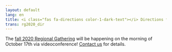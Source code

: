 ```yaml
---
layout: default
lang: en
title: <i class="fas fa-directions color-1-dark-text"></i> Directions for Fall 2020 Regional Gathering
trans: rg2020_dir
---
```

The [fall 2020 Regional Gathering](/rg2020-fall_program) will be happening on the morning of October 17th via videoconference! [Contact us](/contact.html) for details.
